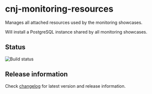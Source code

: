 # cnj-monitoring-resources

Manages all attached resources used by the monitoring showcases.

Will install a PostgreSQL instance shared by all monitoring showcases. 

## Status

![Build status](https://codebuild.eu-west-1.amazonaws.com/badges?uuid=eyJlbmNyeXB0ZWREYXRhIjoiSkI0SiszdVN0Yk1DSmtaNEJsTkJ3bkdsSk9hWTJHN1RvRCs4RENIS3JCRDk4R0lFRWV5M0pLOE0yNldDblJKZXI5bkRVZFE2TmJHaFVMYklwMkpYb2RRPSIsIml2UGFyYW1ldGVyU3BlYyI6IjdaR2RwSTQ2Ri9JM2FoY3EiLCJtYXRlcmlhbFNldFNlcmlhbCI6MX0%3D&branch=main)

## Release information

Check [changelog](changelog.md) for latest version and release information.

